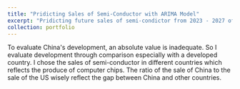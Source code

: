 ```yaml
---
title: "Pridicting Sales of Semi-Conductor with ARIMA Model"
excerpt: "Pridicting future sales of semi-condictor from 2023 - 2027 of US and China with ARIMA model<br/><img src='images/IMG_5994.PNG'>"
collection: portfolio
---
```


To evaluate China's development, an absolute value is inadequate. So I evaluate development through comparison especially with a developed country. I chose the sales of semi-conductor in different countries which reflects the produce of computer chips. The ratio of the sale of China to the sale of the US wisely reflect the gap between China and other countries.
